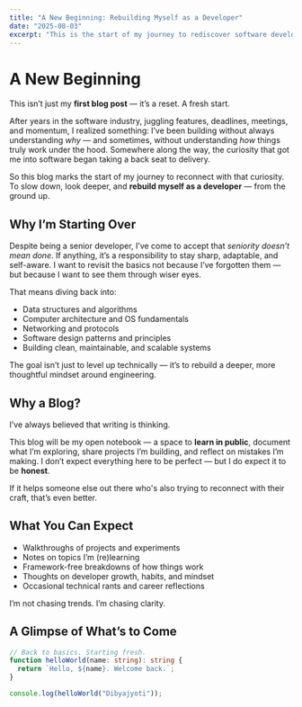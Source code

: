 ```yaml
---
title: "A New Beginning: Rebuilding Myself as a Developer"
date: "2025-08-03"
excerpt: "This is the start of my journey to rediscover software development from the ground up, embrace learning in public, and rebuild with clarity and purpose."
---
```


# A New Beginning

This isn’t just my **first blog post** — it’s a reset. A fresh start.

After years in the software industry, juggling features, deadlines, meetings, and momentum, I realized something: I’ve been building without always understanding *why* — and sometimes, without understanding *how* things truly work under the hood. Somewhere along the way, the curiosity that got me into software began taking a back seat to delivery.

So this blog marks the start of my journey to reconnect with that curiosity. To slow down, look deeper, and **rebuild myself as a developer** — from the ground up.

## Why I’m Starting Over

Despite being a senior developer, I’ve come to accept that *seniority doesn’t mean done*. If anything, it’s a responsibility to stay sharp, adaptable, and self-aware. I want to revisit the basics not because I’ve forgotten them — but because I want to see them through wiser eyes.

That means diving back into:

- Data structures and algorithms  
- Computer architecture and OS fundamentals  
- Networking and protocols  
- Software design patterns and principles  
- Building clean, maintainable, and scalable systems  

The goal isn’t just to level up technically — it’s to rebuild a deeper, more thoughtful mindset around engineering.

## Why a Blog?

I’ve always believed that writing is thinking.

This blog will be my open notebook — a space to **learn in public**, document what I’m exploring, share projects I’m building, and reflect on mistakes I’m making. I don’t expect everything here to be perfect — but I do expect it to be **honest**.

If it helps someone else out there who's also trying to reconnect with their craft, that’s even better.

## What You Can Expect

- Walkthroughs of projects and experiments  
- Notes on topics I’m (re)learning  
- Framework-free breakdowns of how things work  
- Thoughts on developer growth, habits, and mindset  
- Occasional technical rants and career reflections  

I’m not chasing trends. I’m chasing clarity.

## A Glimpse of What’s to Come

```typescript
// Back to basics. Starting fresh.
function helloWorld(name: string): string {
  return `Hello, ${name}. Welcome back.`;
}

console.log(helloWorld("Dibyajyoti"));
